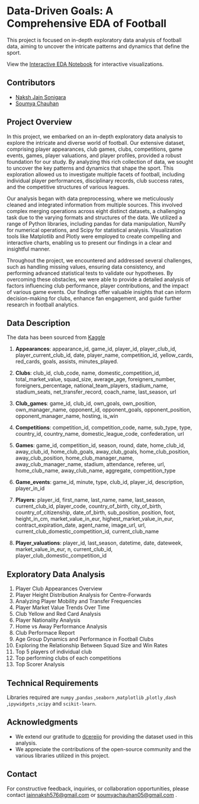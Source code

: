 
# Data-Driven Goals: A Comprehensive EDA of Football

This project is focused on in-depth exploratory data analysis of football data, aiming to uncover the intricate patterns and dynamics that define the sport.

View the [Interactive EDA Notebook](https://nbviewer.org/github/Nakshjainsonigara/Football-EDA/blob/85c6528f326f40c531222a88a703a430f7a8f2fa/EDA.ipynb#) for interactive visualizations.

## Contributors

- [Naksh Jain Sonigara](https://www.linkedin.com/in/naksh-jain-sonigara-16a970215/)
- [Soumya Chauhan](https://www.linkedin.com/in/soumyachauhandotcom/)


 
 ## Project Overview

In this project, we embarked on an in-depth exploratory data analysis to explore the intricate and diverse world of football. Our extensive dataset, comprising player appearances, club games, clubs, competitions, game events, games, player valuations, and player profiles, provided a robust foundation for our study. By analyzing this rich collection of data, we sought to uncover the key patterns and dynamics that shape the sport. This exploration allowed us to investigate multiple facets of football, including individual player performances, disciplinary records, club success rates, and the competitive structures of various leagues.

Our analysis began with data preprocessing, where we meticulously cleaned and integrated information from multiple sources. This involved complex merging operations across eight distinct datasets, a challenging task due to the varying formats and structures of the data. We utilized a range of Python libraries, including pandas for data manipulation, NumPy for numerical operations, and Scipy for statistical analysis. Visualization tools like Matplotlib and Plotly were employed to create compelling and interactive charts, enabling us to present our findings in a clear and insightful manner.

Throughout the project, we encountered and addressed several challenges, such as handling missing values, ensuring data consistency, and performing advanced statistical tests to validate our hypotheses. By overcoming these obstacles, we were able to provide a detailed analysis of factors influencing club performance, player contributions, and the impact of various game events. Our findings offer valuable insights that can inform decision-making for clubs, enhance fan engagement, and guide further research in football analytics. 

## Data Description

The data has been sourced from [Kaggle](https://www.kaggle.com/datasets/thedevastator/football-data-competitions-clubs-players-statist)

1. **Appearances**: appearance_id, game_id, player_id, player_club_id, player_current_club_id, date, player_name, competition_id, yellow_cards, red_cards, goals, assists, minutes_played. 

2. **Clubs**: club_id, club_code, name, domestic_competition_id, total_market_value, squad_size, average_age, foreigners_number, foreigners_percentage, national_team_players, stadium_name, stadium_seats, net_transfer_record, coach_name, last_season, url 

3. **Club_games**: game_id, club_id, own_goals, own_position, own_manager_name, opponent_id, opponent_goals, opponent_position, opponent_manager_name, hosting, is_win  

4. **Competitions**: competition_id, competition_code, name, sub_type, type, country_id, country_name, domestic_league_code, confederation, url  

5. **Games**: game_id, competition_id, season, round, date, home_club_id, away_club_id, home_club_goals, away_club_goals, home_club_position, away_club_position, home_club_manager_name, away_club_manager_name, stadium, attendance, referee, url, home_club_name, away_club_name, aggregate, competition_type 

6. **Game_events**: game_id, minute, type, club_id, player_id, description, player_in_id  

7. **Players**: player_id, first_name, last_name, name, last_season, current_club_id, player_code, country_of_birth, city_of_birth, country_of_citizenship, date_of_birth, sub_position, position, foot, height_in_cm, market_value_in_eur, highest_market_value_in_eur, contract_expiration_date, agent_name, image_url, url, current_club_domestic_competition_id, current_club_name  

8. **Player_valuations**: player_id, last_season, datetime, date, dateweek, market_value_in_eur, n, current_club_id, player_club_domestic_competition_id


## Exploratory Data Analysis
1. Player Club Appearances Overview
2. Player Height Distribution Analysis for Centre-Forwards
3. Analyzing Player Mobility and Transfer Frequencies
4. Player Market Value Trends Over Time
5. Club Yellow and Red Card Analysis
6. Player Nationality Analysis
7. Home vs Away Performance Analysis
8. Club Performace Report
9. Age Group Dynamics and Performance in Football Clubs
10. Exploring the Relationship Between Squad Size and Win Rates
11. Top 5 players of individual club
12. Top performing clubs of each competitions
13. Top Scorer Analysis

## Technical Requirements
 Libraries required are `numpy` ,`pandas` ,`seaborn` ,`matplotlib` ,`plotly` ,`dash` ,`ipywidgets` ,`scipy` and `scikit-learn`.

## Acknowledgments
 * We extend our gratitude to [dcereijo](https://data.world/dcereijo) for providing the dataset used in this analysis.
 * We appreciate the contributions of the open-source community and the various libraries utilized in this project.

## Contact 
For constructive feedback, inquiries, or collaboration opportunities, please contact [jainnaksh576@gmail.com](jainnaksh576@gmail.com) or [soumyachauhan05@gmail.com](soumyachauhan05@gmail.com) .

